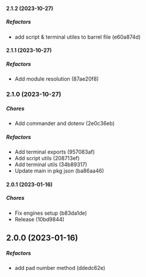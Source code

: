 #### 2.1.2 (2023-10-27)

##### Refactors

*  add script & terminal utiles to barrel file (e60a874d)

#### 2.1.1 (2023-10-27)

##### Refactors

*  Add module resolution (87ae20f8)

### 2.1.0 (2023-10-27)

##### Chores

*  Add commander and dotenv (2e0c36eb)

##### Refactors

*  Add terminal exports (957083af)
*  Add script utils (208713ef)
*  Add terminal utils (34b89317)
*  Update main in pkg json (ba86aa46)

#### 2.0.1 (2023-01-16)

##### Chores

*  Fix engines setup (b83da1de)
*  Release (10bd9844)

## 2.0.0 (2023-01-16)

##### Refactors

*  add pad number method (ddedc62e)

